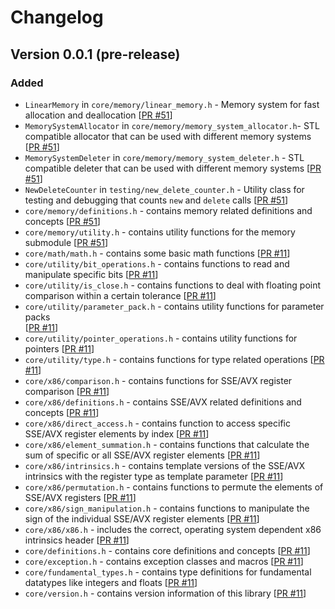 # Changelog

## Version 0.0.1 (pre-release)

### Added

-  `LinearMemory` in `core/memory/linear_memory.h` - Memory system for fast 
   allocation 
   and deallocation 
   [[PR #51](https://github.com/Mjolnir-Forge/mjolnir-core/pull/51)]
-  `MemorySystemAllocator`  in `core/memory/memory_system_allocator.h`- STL 
   compatible allocator that can be used with different memory systems 
   [[PR #51](https://github.com/Mjolnir-Forge/mjolnir-core/pull/51)]
-  `MemorySystemDeleter` in `core/memory/memory_system_deleter.h` - STL 
   compatible 
   deleter that can be used with different memory systems
   [[PR #51](https://github.com/Mjolnir-Forge/mjolnir-core/pull/51)]
-  `NewDeleteCounter` in `testing/new_delete_counter.h` - Utility class for 
   testing and debugging that counts `new` and `delete` calls 
   [[PR #51](https://github.com/Mjolnir-Forge/mjolnir-core/pull/51)]
-  `core/memory/definitions.h` - contains memory related definitions and 
   concepts [[PR #51](https://github.com/Mjolnir-Forge/mjolnir-core/pull/51)]
-  `core/memory/utility.h` - contains utility functions for the memory 
   submodule [[PR #51](https://github.com/Mjolnir-Forge/mjolnir-core/pull/51)]
-  `core/math/math.h` - contains some basic math functions 
   [[PR #11](https://github.com/Mjolnir-Forge/mjolnir-caaore/pull/11)]
-  `core/utility/bit_operations.h` - contains functions to read and 
   manipulate specific bits 
   [[PR #11](https://github.com/Mjolnir-Forge/mjolnir-caaore/pull/11)]
-  `core/utility/is_close.h` - contains functions to deal with floating point 
   comparison within a certain tolerance
   [[PR #11](https://github.com/Mjolnir-Forge/mjolnir-caaore/pull/11)]
-  `core/utility/parameter_pack.h` - contains utility functions for parameter 
   packs  
   [[PR #11](https://github.com/Mjolnir-Forge/mjolnir-caaore/pull/11)]
-  `core/utility/pointer_operations.h` - contains utility functions for pointers 
   [[PR #11](https://github.com/Mjolnir-Forge/mjolnir-caaore/pull/11)]
-  `core/utility/type.h` - contains functions for type related operations 
   [[PR #11](https://github.com/Mjolnir-Forge/mjolnir-caaore/pull/11)]
-  `core/x86/comparison.h` - contains functions for SSE/AVX register comparison
   [[PR #11](https://github.com/Mjolnir-Forge/mjolnir-caaore/pull/11)]
-  `core/x86/definitions.h` - contains SSE/AVX related definitions and concepts
   [[PR #11](https://github.com/Mjolnir-Forge/mjolnir-caaore/pull/11)]
-  `core/x86/direct_access.h` - contains function to access specific SSE/AVX 
   register elements by index
   [[PR #11](https://github.com/Mjolnir-Forge/mjolnir-caaore/pull/11)]
-  `core/x86/element_summation.h` - contains functions that calculate the sum of 
   specific or all SSE/AVX register elements
   [[PR #11](https://github.com/Mjolnir-Forge/mjolnir-caaore/pull/11)]
-  `core/x86/intrinsics.h` - contains template versions of the SSE/AVX 
   intrinsics with the register type as template parameter
   [[PR #11](https://github.com/Mjolnir-Forge/mjolnir-caaore/pull/11)]
-  `core/x86/permutation.h` - contains functions to permute the elements 
   of SSE/AVX registers
   [[PR #11](https://github.com/Mjolnir-Forge/mjolnir-caaore/pull/11)]
-  `core/x86/sign_manipulation.h` - contains functions to manipulate the 
   sign of the individual SSE/AVX register elements
   [[PR #11](https://github.com/Mjolnir-Forge/mjolnir-caaore/pull/11)]
-  `core/x86/x86.h` - includes the correct, operating system dependent x86 
   intrinsics header
   [[PR #11](https://github.com/Mjolnir-Forge/mjolnir-caaore/pull/11)]
-  `core/definitions.h` - contains core definitions and concepts
   [[PR #11](https://github.com/Mjolnir-Forge/mjolnir-caaore/pull/11)]
-  `core/exception.h` - contains exception classes and macros
   [[PR #11](https://github.com/Mjolnir-Forge/mjolnir-caaore/pull/11)]
-  `core/fundamental_types.h` - contains type definitions for fundamental 
   datatypes like integers and floats
   [[PR #11](https://github.com/Mjolnir-Forge/mjolnir-caaore/pull/11)]
-  `core/version.h` - contains version information of this library 
   [[PR #11](https://github.com/Mjolnir-Forge/mjolnir-caaore/pull/11)]
